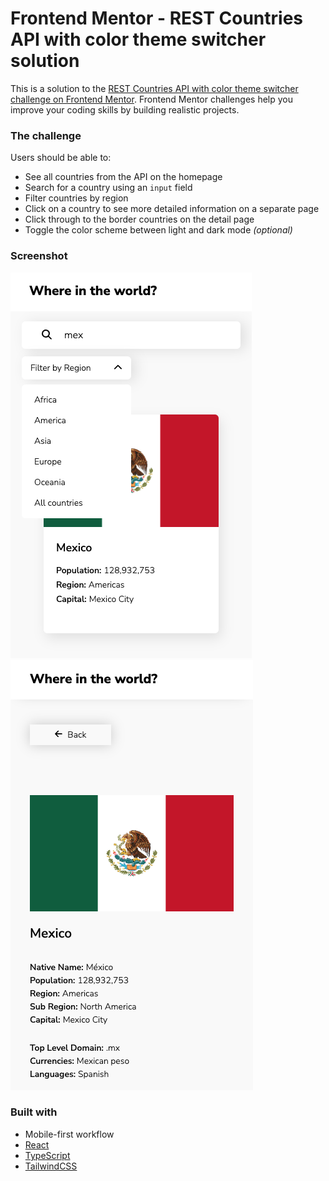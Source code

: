 # Frontend Mentor - REST Countries API with color theme switcher solution

This is a solution to the [REST Countries API with color theme switcher challenge on Frontend Mentor](https://www.frontendmentor.io/challenges/rest-countries-api-with-color-theme-switcher-5cacc469fec04111f7b848ca). Frontend Mentor challenges help you improve your coding skills by building realistic projects.

### The challenge

Users should be able to:

- See all countries from the API on the homepage
- Search for a country using an `input` field
- Filter countries by region
- Click on a country to see more detailed information on a separate page
- Click through to the border countries on the detail page
- Toggle the color scheme between light and dark mode _(optional)_

### Screenshot

![Screen #1](./1.png)
![Screen #2](./2.png)

### Built with

- Mobile-first workflow
- [React](https://reactjs.org/)
- [TypeScript](https://www.typescriptlang.org/docs/)
- [TailwindCSS](https://tailwindcss.com/)

